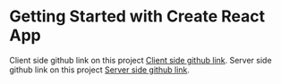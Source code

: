 # Getting Started with Create React App

Client side github link on this project [Client side github link](https://github.com/programming-hero-web-course1/manufacturer-website-client-side-saddamhosan).
Server side github link on this project [Server side github link](https://github.com/programming-hero-web-course1/manufacturer-website-server-side-saddamhosan).
